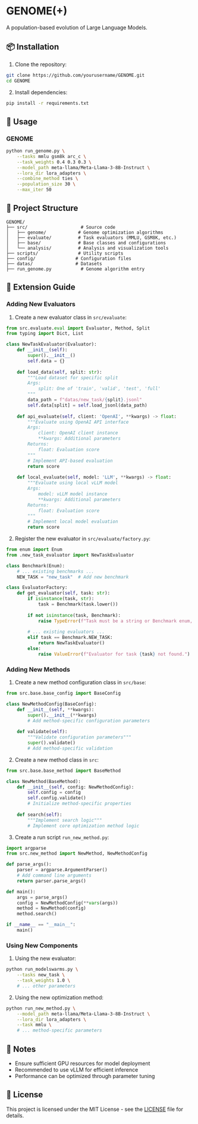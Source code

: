 # GENOME(+)

A population-based evolution of Large Language Models.


## 📦 Installation

1. Clone the repository:

```bash
git clone https://github.com/yourusername/GENOME.git
cd GENOME
```

2. Install dependencies:

```bash
pip install -r requirements.txt
```

## 🚀 Usage

### GENOME

```bash
python run_genome.py \
    --tasks mmlu gsm8k arc_c \
    --task_weights 0.4 0.3 0.3 \
    --model_path meta-llama/Meta-Llama-3-8B-Instruct \
    --lora_dir lora_adapters \
    --combine_method ties \
    --population_size 30 \
    --max_iter 50
```

## 📁 Project Structure

```
GENOME/
├── src/                    # Source code
│   ├── genome/            # Genome optimization algorithms
│   ├── evaluate/          # Task evaluators (MMLU, GSM8K, etc.)
│   ├── base/              # Base classes and configurations
│   └── analysis/          # Analysis and visualization tools
├── scripts/               # Utility scripts
├── config/               # Configuration files
├── datas/                # Datasets
├── run_genome.py           # Genome algorithm entry
```

## 🔧 Extension Guide

### Adding New Evaluators

1. Create a new evaluator class in `src/evaluate`:

```python
from src.evaluate.eval import Evaluator, Method, Split
from typing import Dict, List

class NewTaskEvaluator(Evaluator):
    def __init__(self):
        super().__init__()
        self.data = {}
    
    def load_data(self, split: str):
        """Load dataset for specific split
        Args:
            split: One of 'train', 'valid', 'test', 'full'
        """
        data_path = f"datas/new_task/{split}.jsonl"
        self.data[split] = self.load_jsonl(data_path)
    
    def api_evaluate(self, client: 'OpenAI', **kwargs) -> float:
        """Evaluate using OpenAI API interface
        Args:
            client: OpenAI client instance
            **kwargs: Additional parameters
        Returns:
            float: Evaluation score
        """
        # Implement API-based evaluation
        return score
    
    def local_evaluate(self, model: 'LLM', **kwargs) -> float:
        """Evaluate using local vLLM model
        Args:
            model: vLLM model instance
            **kwargs: Additional parameters
        Returns:
            float: Evaluation score
        """
        # Implement local model evaluation
        return score
```

2. Register the new evaluator in `src/evaluate/factory.py`:

```python
from enum import Enum
from .new_task_evaluator import NewTaskEvaluator

class Benchmark(Enum):
    # ... existing benchmarks ...
    NEW_TASK = "new_task"  # Add new benchmark

class EvaluatorFactory:
    def get_evaluator(self, task: str):
        if isinstance(task, str):
            task = Benchmark(task.lower())
            
        if not isinstance(task, Benchmark):
            raise TypeError(f"Task must be a string or Benchmark enum, got {type(task)}")
            
        # ... existing evaluators ...
        elif task == Benchmark.NEW_TASK:
            return NewTaskEvaluator()
        else:
            raise ValueError(f"Evaluator for task {task} not found.")
```


### Adding New Methods

1. Create a new method configuration class in `src/base`:

```python
from src.base.base_config import BaseConfig

class NewMethodConfig(BaseConfig):
    def __init__(self, **kwargs):
        super().__init__(**kwargs)
        # Add method-specific configuration parameters
        
    def validate(self):
        """Validate configuration parameters"""
        super().validate()
        # Add method-specific validation
```

2. Create a new method class in `src`:

```python
from src.base.base_method import BaseMethod

class NewMethod(BaseMethod):
    def __init__(self, config: NewMethodConfig):
        self.config = config
        self.config.validate()
        # Initialize method-specific properties
        
    def search(self):
        """Implement search logic"""
        # Implement core optimization method logic
```

3. Create a run script `run_new_method.py`:

```python
import argparse
from src.new_method import NewMethod, NewMethodConfig

def parse_args():
    parser = argparse.ArgumentParser()
    # Add command line arguments
    return parser.parse_args()

def main():
    args = parse_args()
    config = NewMethodConfig(**vars(args))
    method = NewMethod(config)
    method.search()

if __name__ == "__main__":
    main()
```

### Using New Components

1. Using the new evaluator:

```bash
python run_modelswarms.py \
    --tasks new_task \
    --task_weights 1.0 \
    # ... other parameters
```

2. Using the new optimization method:

```bash
python run_new_method.py \
    --model_path meta-llama/Meta-Llama-3-8B-Instruct \
    --lora_dir lora_adapters \
    --task mmlu \
    # ... method-specific parameters
```

## 📝 Notes

- Ensure sufficient GPU resources for model deployment
- Recommended to use vLLM for efficient inference
- Performance can be optimized through parameter tuning


## 📄 License

This project is licensed under the MIT License - see the [LICENSE](LICENSE) file for details.
